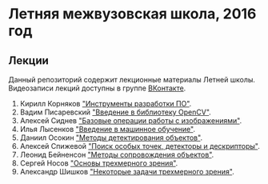 # Летняя межвузовская школа, 2016 год

## Лекции

Данный репозиторий содержит лекционные материалы Летней школы.
Видеозаписи лекций доступны в группе [ВКонтакте][itseez-vk-group].

1. Кирилл Корняков ["Инструменты разработки ПО"][kornyakov-video].
1. Вадим Писаревский ["Введение в библиотеку OpenCV"][pisarevsky-video].
1. Алексей Сиднев ["Базовые операции работы с изображениями"][sidnev-video].
1. Илья Лысенков ["Введение в машинное обучение"][lysenkov-video].
1. Даниил Осокин ["Методы детектирования объектов"][osokin-video].
1. Алексей Спижевой ["Поиск особых точек, детекторы и дескрипторы"][spizhevoy-video].
1. Леонид Бейненсон ["Методы сопровождения объектов"][beynenson-video].
1. Сергей Носов ["Основы трехмерного зрения"][nosov-video].
1. Александр Шишков ["Некоторые задачи трехмерного зрения"][shishkov-video].

<!-- LINKS -->

[itseez-vk-group]: http://vk.com/itseez
[kornyakov-video]: http://vk.com/video-58356145_456239017
[pisarevsky-video]: http://vk.com/video-58356145_456239018
[sidnev-video]: http://vk.com/video-58356145_456239019
[lysenkov-video]: http://vk.com/video-58356145_456239020
[osokin-video]: http://vk.com/video-58356145_456239022
[spizhevoy-video]: http://vk.com/video-58356145_456239024
[nosov-video]: http://vk.com/video-58356145_456239025
[beynenson-video]: http://vk.com/video-58356145_456239026
[shishkov-video]: http://vk.com/video-58356145_456239027
